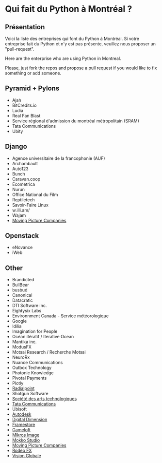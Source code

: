 Qui fait du Python à Montréal ?
===============================

Présentation
------------
Voici la liste des entreprises qui font du Python à Montréal. Si votre entreprise fait du Python et n'y est pas présente, veuillez nous proposer un "pull-request".

Here are the enterprise who are using Python in Montreal.

Please, just fork the repos and propose a pull request if you would like to fix something or add someone.

## Pyramid + Pylons

* Ajah
* BitCredits.io
* Ludia
* Real Fan Blast
* Service régional d'admission du montréal métropolitain (SRAM)
* Tata Communications
* Ubity

## Django

* Agence universitaire de la francophonie (AUF)
* Archambault
* Auto123
* Bunch
* Caravan.coop
* Ecometrica
* Nurun
* Office National du Film
* Reptiletech
* Savoir-Faire Linux
* w.illi.am/
* Wajam
* [Moving Picture Companies](http://www.moving-picture.com/)

## Openstack

* eNovance
* iWeb

## Other

* Brandicted
* BullBear
* busbud
* Canonical
* Datacratic
* DTI Software inc.
* Eightysix Labs
* Environnment Canada - Service météorologique
* Google
* Idilia
* Imagination for People
* Océan itératif / Iterative Ocean
* Mantika inc.
* ModusFX
* Motsai Research / Recherche Motsai
* NeuroRx
* Nuance Communications
* Outbox Technology
* Photonic Knowledge
* Pivotal Payments
* Plotly
* [Radialpoint](www.radialpoint.com/)
* Shotgun Software
* [Société des arts technologiques](https://sat.qc.ca/)
* [Tata Communications](http://www.tatacommunications.com/)
* Ubisoft
* [Autodesk](http://www.autodesk.com/)
* [Digital Dimension](http://www.digitaldimension.com/)
* [Framestore](http://www.framestore-cfc.com)
* [Gameloft](http://www.gameloft.fr/)
* [Mikros Image](http://www.mikrosimage.ca/)
* [Mokko Studio](http://www.mokkostudio.com/)
* [Moving Picture Companies](http://www.moving-picture.com/)
* [Rodeo FX](http://www.rodeofx.com/)
* [Vision Globale](http://www.visionglobale.com/)


